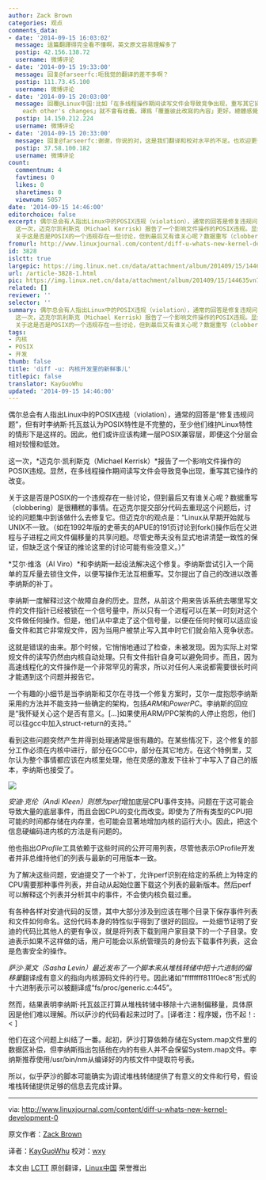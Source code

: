 ```yaml
---
author: Zack Brown
categories: 观点
comments_data:
- date: '2014-09-15 16:03:02'
  message: 這篇翻譯得完全看不懂啊，英文原文容易理解多了
  postip: 42.156.138.72
  username: 微博评论
- date: '2014-09-15 19:33:00'
  message: 回复@farseerfc:呃我觉的翻译的差不多啊？
  postip: 111.73.45.100
  username: 微博评论
- date: '2014-09-15 20:03:00'
  message: 回覆@Linux中国:比如「在多线程操作期间读写文件会导致竞争出现，重写其它操作的改变」，這句看中文容易誤解爲除了讀寫之外還有其它操作，並且「改變」用作名詞很生硬，英文「overwrite
    each other's changes」就不會有歧義，譯爲「覆蓋彼此改寫的內容」更好。總體感覺翻譯得很機械……
  postip: 14.150.212.224
  username: 微博评论
- date: '2014-09-15 20:33:00'
  message: 回复@farseerfc:谢谢，你说的对，这是我们翻译和校对水平的不足。也欢迎更多的人能参与到我们 LCTT 里面来。
  postip: 37.58.100.182
  username: 微博评论
count:
  commentnum: 4
  favtimes: 0
  likes: 0
  sharetimes: 0
  viewnum: 5057
date: '2014-09-15 14:46:00'
editorchoice: false
excerpt: 偶尔总会有人指出Linux中的POSIX违规（violation），通常的回答是修复违规问题，但有时李纳斯托瓦兹认为POSIX特性是不完整的，至少他们维护Linux特性的情形下是这样的。因此，他们或许应该构建一层POSIX兼容层，即便这个分层会相对较慢和低效。
  这一次，迈克尔凯利斯克（Michael Kerrisk）报告了一个影响文件操作的POSIX违规。显然，在多线程操作期间读写文件会导致竞争出现，重写其它操作的改变。
  关于这是否是POSIX的一个违规存在一些讨论，但到最后又有谁关心呢？数据重写（clobbering）是很糟糕的事情。在迈克尔提交部分代码去重现这
fromurl: http://www.linuxjournal.com/content/diff-u-whats-new-kernel-development-0
id: 3828
islctt: true
largepic: https://img.linux.net.cn/data/attachment/album/201409/15/144635vn7z7vn8tog8gz8z.jpg
url: /article-3828-1.html
pic: https://img.linux.net.cn/data/attachment/album/201409/15/144635vn7z7vn8tog8gz8z.jpg.thumb.jpg
related: []
reviewer: ''
selector: ''
summary: 偶尔总会有人指出Linux中的POSIX违规（violation），通常的回答是修复违规问题，但有时李纳斯托瓦兹认为POSIX特性是不完整的，至少他们维护Linux特性的情形下是这样的。因此，他们或许应该构建一层POSIX兼容层，即便这个分层会相对较慢和低效。
  这一次，迈克尔凯利斯克（Michael Kerrisk）报告了一个影响文件操作的POSIX违规。显然，在多线程操作期间读写文件会导致竞争出现，重写其它操作的改变。
  关于这是否是POSIX的一个违规存在一些讨论，但到最后又有谁关心呢？数据重写（clobbering）是很糟糕的事情。在迈克尔提交部分代码去重现这
tags:
- 内核
- POSIX
- 开发
thumb: false
title: 'diff -u: 内核开发里的新鲜事儿'
titlepic: false
translator: KayGuoWhu
updated: '2014-09-15 14:46:00'
---
```


偶尔总会有人指出Linux中的POSIX违规（violation），通常的回答是“修复违规问题”，但有时李纳斯·托瓦兹认为POSIX特性是不完整的，至少他们维护Linux特性的情形下是这样的。因此，他们或许应该构建一层POSIX兼容层，即便这个分层会相对较慢和低效。


这一次，*迈克尔·凯利斯克（Michael Kerrisk）*报告了一个影响文件操作的POSIX违规。显然，在多线程操作期间读写文件会导致竞争出现，重写其它操作的改变。


关于这是否是POSIX的一个违规存在一些讨论，但到最后又有谁关心呢？数据重写（clobbering）是很糟糕的事情。在迈克尔提交部分代码去重现这个问题后，讨论的问题集中到该做什么去修复它。但迈克尔的观点是：“Linux从早期开始就与UNIX不一致。（如在1992年版的史蒂夫的APUE的191页讨论到fork()操作后在父进程与子进程之间文件偏移量的共享问题。尽管史蒂夫没有显式地讲清楚一致性的保证，但缺乏这个保证的推论这里的讨论可能有些没意义。）”


*艾尔·维洛（Al Viro）*和李纳斯一起设法解决这个修复。李纳斯尝试引入一个简单的互斥量去锁住文件，以便写操作无法互相重写。艾尔提出了自己的改进以改善李纳斯的补丁。


李纳斯一度解释过这个故障自身的历史。显然，从前这个用来告诉系统去哪里写文件的文件指针已经被锁在一个信号量中，所以只有一个进程可以在某一时刻对这个文件做任何操作。但是，他们从中拿走了这个信号量，以便在任何时候可以适应设备文件和其它非常规文件，因为当用户被禁止写入其中时它们就会陷入竞争状态。


这就是错误的由来。那个时候，它悄悄地通过了检查，未被发现。因为实际上对常规文件的读写仍然由内核自动处理。只有文件指针自身可以避免同步。而且，因为高速线程化的文件操作是一个非常罕见的需求，所以对任何人来说都需要很长时间才能遇到这个问题并报告它。


一个有趣的小细节是当李纳斯和艾尔在寻找一个修复方案时，艾尔一度抱怨李纳斯采用的方法并不能支持一些确定的架构，包括*ARM*和*PowerPC*。李纳斯的回应是“我怀疑关心这个是否有意义。[...]如果使用ARM/PPC架构的人停止抱怨，他们可以往gcc中加入struct-return的支持。”


看到这些问题突然产生并得到处理通常是很有趣的。在某些情况下，这个修复的部分工作必须在内核中进行，部分在GCC中，部分在其它地方。在这个特例里，艾尔认为整个事情都应该在内核里处理，他在灵感的激发下往补丁中写入了自己的版本，李纳斯也接受了。


![](/data/attachment/album/201409/15/144635vn7z7vn8tog8gz8z.jpg)


*安迪·克伦（Andi Kleen）*则想为*perf*增加底层CPU事件支持。问题在于这可能会导致大量的底层事件，而且会因CPU的变化而改变。即使为了所有类型的CPU把可能的时间都存储在内存里，也可能会显著地增加内核的运行大小。因此，把这个信息硬编码进内核的方法是有问题的。


他也指出*OProfile*工具依赖于这些时间的公开可用列表，尽管他表示OProfile开发者并非总维持他们的列表与最新的可用版本一致。


为了解决这些问题，安迪提交了一个补丁，允许perf识别在给定的系统上为特定的CPU需要那种事件列表，并自动从起始位置下载这个列表的最新版本。然后perf可以解释这个列表并分析其中的事件，不会使内核负载过重。


有各种各样对安迪代码的反馈，其中大部分涉及到应该在哪个目录下保存事件列表和文件如何命名。这份代码本身的特性似乎得到了很好的回应。一处细节证明了安迪的代码比其他人的更有争议，就是将列表下载到用户家目录下的一个子目录。安迪表示如果不这样做的话，用户可能会以系统管理员的身份去下载事件列表，这会是危害安全的操作。


*萨沙·莱文（Sasha Levin）*最近发布了一个脚本来从堆栈转储中把*十六进制的偏移量*翻译成有意义的指向内核源码文件的行号。因此诸如“ffffffff811f0ec8”形式的十六进制表示可以被翻译成“fs/proc/generic.c:445”。


然而，结果表明李纳斯·托瓦兹正打算从堆栈转储中移除十六进制偏移量，具体原因是他们难以理解。所以萨沙的代码看起来过时了。[译者注：程序媛，伤不起！:< ]


他们在这个问题上纠结了一番。起初，萨沙打算依赖存储在System.map文件里的数据区补偿，但李纳斯指出包括他在内的有些人并不会保留System.map文件。李纳斯推荐使用/usr/bin/nm从编译好的内核文件中提取符号表。


所以，似乎萨沙的脚本可能确实为调试堆栈转储提供了有意义的文件和行号，假设堆栈转储提供足够的信息去完成计算。




---


via: <http://www.linuxjournal.com/content/diff-u-whats-new-kernel-development-0>


原文作者：[Zack Brown](http://www.linuxjournal.com/user/801501)


译者：[KayGuoWhu](https://github.com/KayGuoWhu) 校对：[wxy](https://github.com/wxy)


本文由 [LCTT](https://github.com/LCTT/TranslateProject) 原创翻译，[Linux中国](http://linux.cn/) 荣誉推出